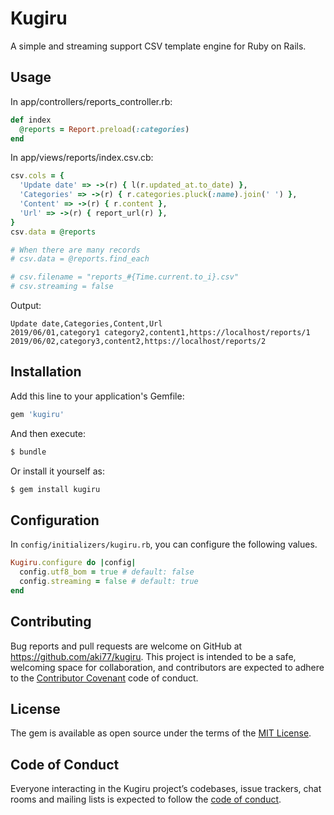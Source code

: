 # Kugiru

A simple and streaming support CSV template engine for Ruby on Rails.

## Usage

In app/controllers/reports_controller.rb:

```ruby
def index
  @reports = Report.preload(:categories)
end
```

In app/views/reports/index.csv.cb:

```ruby
csv.cols = {
  'Update date' => ->(r) { l(r.updated_at.to_date) },
  'Categories' => ->(r) { r.categories.pluck(:name).join(' ') },
  'Content' => ->(r) { r.content },
  'Url' => ->(r) { report_url(r) },
}
csv.data = @reports

# When there are many records
# csv.data = @reports.find_each

# csv.filename = "reports_#{Time.current.to_i}.csv"
# csv.streaming = false
```

Output:

```csv
Update date,Categories,Content,Url
2019/06/01,category1 category2,content1,https://localhost/reports/1
2019/06/02,category3,content2,https://localhost/reports/2
```

## Installation

Add this line to your application's Gemfile:

```ruby
gem 'kugiru'
```

And then execute:

```bash
$ bundle
```

Or install it yourself as:

```bash
$ gem install kugiru
```

## Configuration

In `config/initializers/kugiru.rb`, you can configure the following values.

```ruby
Kugiru.configure do |config|
  config.utf8_bom = true # default: false
  config.streaming = false # default: true
end
```

## Contributing

Bug reports and pull requests are welcome on GitHub at https://github.com/aki77/kugiru. This project is intended to be a safe, welcoming space for collaboration, and contributors are expected to adhere to the [Contributor Covenant](http://contributor-covenant.org) code of conduct.

## License

The gem is available as open source under the terms of the [MIT License](https://opensource.org/licenses/MIT).

## Code of Conduct

Everyone interacting in the Kugiru project’s codebases, issue trackers, chat rooms and mailing lists is expected to follow the [code of conduct](https://github.com/aki77/kugiru/blob/master/CODE_OF_CONDUCT.md).
